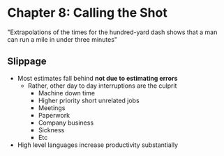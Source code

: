# Chapter 8: Calling the Shot

"Extrapolations of the times for the hundred-yard dash shows that a man can run a mile in under three minutes"

## Slippage

* Most estimates fall behind **not due to estimating errors**
  * Rather, other day to day interruptions are the culprit
    * Machine down time
    * Higher priority short unrelated jobs
    * Meetings
    * Paperwork
    * Company business
    * Sickness
    * Etc
* High level languages increase productivity substantially
